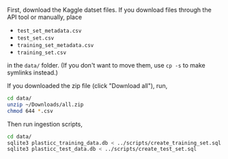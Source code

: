 First, download the Kaggle datset files. If you download files through the API tool or manually, place

* `test_set_metadata.csv`
* `test_set.csv`
* `training_set_metadata.csv`
* `training_set.csv`

in the `data/` folder. (If you don't want to move them, use `cp -s` to make symlinks
instead.)

If you downloaded the zip file (click "Download all"), run,

```sh
cd data/
unzip ~/Downloads/all.zip
chmod 644 *.csv
```

Then run ingestion scripts,

```sh
cd data/
sqlite3 plasticc_training_data.db < ../scripts/create_training_set.sql
sqlite3 plasticc_test_data.db < ../scripts/create_test_set.sql
```

